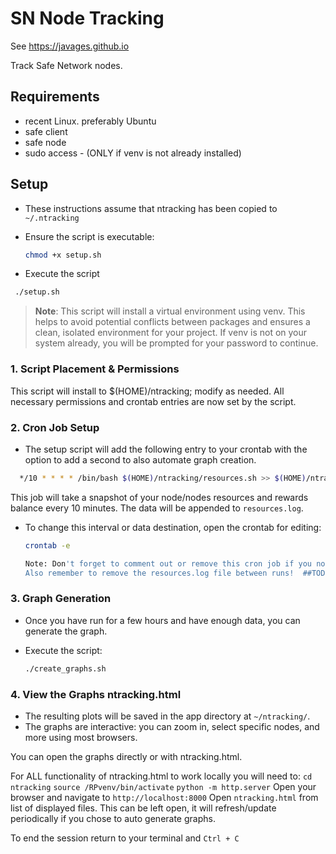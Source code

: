 # SN Node Tracking 
See https://javages.github.io

Track Safe Network nodes.

## Requirements

- recent Linux. preferably Ubuntu
- safe client
- safe node
- sudo access - (ONLY if venv is not already installed)

## Setup

- These instructions assume that ntracking has been copied to `~/.ntracking`

- Ensure the script is executable:

  ```bash
  chmod +x setup.sh

  ```

- Execute the script

 ```bash
  ./setup.sh

  ```

> **Note**: This script will install a virtual environment using venv. This helps to avoid potential conflicts between packages and ensures a clean, isolated environment for your project. If venv is not on your system already, you will be prompted for your password to continue.

### 1. Script Placement & Permissions

This script will install to $(HOME)/ntracking; modify as needed.
All necessary permissions and crontab entries are now set by the script.

### 2. Cron Job Setup

- The setup script will add the following entry to your crontab with the option to add a second to also automate graph creation.

```bash
  */10 * * * * /bin/bash $(HOME)/ntracking/resources.sh >> $(HOME)/ntracking/resources.log 2>&1
  ```
  
This job will take a snapshot of your node/nodes resources and rewards balance every 10 minutes. The data will be appended to `resources.log`.

- To change this interval or data destination, open the crontab for editing:

  ```bash
  crontab -e

  Note: Don't forget to comment out or remove this cron job if you no longer need it (in between tests), as it will run indefinitely otherwise.
  Also remember to remove the resources.log file between runs!  ##TODO   cleanup script

### 3. Graph Generation

- Once you have run for a few hours and have enough data, you can generate the graph.
- Execute the script:

  ```bash
  ./create_graphs.sh
  ```

### 4. View the Graphs ntracking.html

- The resulting plots will be saved in the app directory at
`~/ntracking/`.
- The graphs are interactive: you can zoom in, select specific nodes, and more using most browsers.

You can open the graphs directly or with ntracking.html.

For ALL functionality of ntracking.html to work locally you will need to:
`cd ntracking`
`source /RPvenv/bin/activate`
`python -m http.server`
Open your browser and navigate to 
`http://localhost:8000`
Open `ntracking.html` from list of displayed files.
This can be left open, it will refresh/update periodically if you chose to auto generate graphs. 

To end the session return to your terminal and `Ctrl + C`

